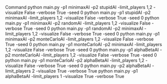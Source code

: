 
Command
python main.py -p1 minimaxAI -p2 stupidAI -limit_players 1,2 -visualize False -verbose True -seed 0
python main.py -p1 stupidAI -p2 minimaxAI -limit_players 1,2 -visualize False -verbose True -seed 0
python main.py -p1 minimaxAI -p2 randomAI -limit_players 1,2 -visualize False -verbose True -seed 0
python main.py -p1 randomAI -p2 minimaxAI -limit_players 1,2 -visualize False -verbose True -seed 0
python main.py -p1 minimaxAI -p2 monteCarloAI -limit_players 1,2 -visualize False -verbose True -seed 0
python main.py -p1 monteCarloAI -p2 minimaxAI -limit_players 1,2 -visualize False -verbose True -seed 0
python main.py -p1 alphaBetaAI -p2 monteCarloAI -limit_players 1,2 -visualize False -verbose True -seed 0
python main.py -p1 monteCarloAI -p2 alphaBetaAI -limit_players 1,2 -visualize False -verbose True -seed 0
python main.py -p2 alphaBetaAI -limit_players 2 -visualize True -verbose True
python main.py -p1 alphaBetaAI -limit_players 1 -visualize True -verbose True
